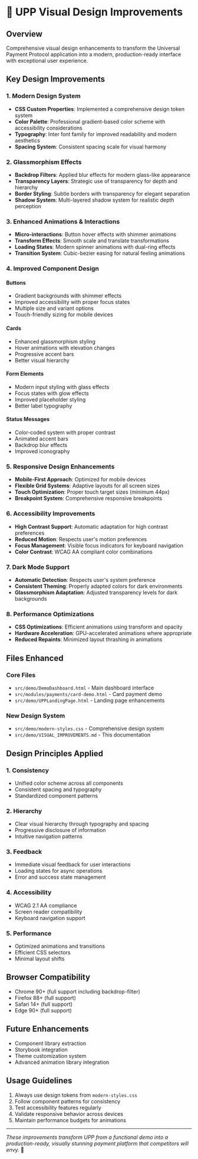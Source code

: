 
# 🌊 UPP Visual Design Improvements

## Overview
Comprehensive visual design enhancements to transform the Universal Payment Protocol application into a modern, production-ready interface with exceptional user experience.

## Key Design Improvements

### 1. Modern Design System
- **CSS Custom Properties**: Implemented a comprehensive design token system
- **Color Palette**: Professional gradient-based color scheme with accessibility considerations
- **Typography**: Inter font family for improved readability and modern aesthetics
- **Spacing System**: Consistent spacing scale for visual harmony

### 2. Glassmorphism Effects
- **Backdrop Filters**: Applied blur effects for modern glass-like appearance
- **Transparency Layers**: Strategic use of transparency for depth and hierarchy
- **Border Styling**: Subtle borders with transparency for elegant separation
- **Shadow System**: Multi-layered shadow system for realistic depth perception

### 3. Enhanced Animations & Interactions
- **Micro-interactions**: Button hover effects with shimmer animations
- **Transform Effects**: Smooth scale and translate transformations
- **Loading States**: Modern spinner animations with dual-ring effects
- **Transition System**: Cubic-bezier easing for natural feeling animations

### 4. Improved Component Design

#### Buttons
- Gradient backgrounds with shimmer effects
- Improved accessibility with proper focus states
- Multiple size and variant options
- Touch-friendly sizing for mobile devices

#### Cards
- Enhanced glassmorphism styling
- Hover animations with elevation changes
- Progressive accent bars
- Better visual hierarchy

#### Form Elements
- Modern input styling with glass effects
- Focus states with glow effects
- Improved placeholder styling
- Better label typography

#### Status Messages
- Color-coded system with proper contrast
- Animated accent bars
- Backdrop blur effects
- Improved iconography

### 5. Responsive Design Enhancements
- **Mobile-First Approach**: Optimized for mobile devices
- **Flexible Grid Systems**: Adaptive layouts for all screen sizes
- **Touch Optimization**: Proper touch target sizes (minimum 44px)
- **Breakpoint System**: Comprehensive responsive breakpoints

### 6. Accessibility Improvements
- **High Contrast Support**: Automatic adaptation for high contrast preferences
- **Reduced Motion**: Respects user's motion preferences
- **Focus Management**: Visible focus indicators for keyboard navigation
- **Color Contrast**: WCAG AA compliant color combinations

### 7. Dark Mode Support
- **Automatic Detection**: Respects user's system preference
- **Consistent Theming**: Properly adapted colors for dark environments
- **Glassmorphism Adaptation**: Adjusted transparency levels for dark backgrounds

### 8. Performance Optimizations
- **CSS Optimizations**: Efficient animations using transform and opacity
- **Hardware Acceleration**: GPU-accelerated animations where appropriate
- **Reduced Repaints**: Minimized layout thrashing in animations

## Files Enhanced

### Core Files
- `src/demo/DemoDashboard.html` - Main dashboard interface
- `src/modules/payments/card-demo.html` - Card payment demo
- `src/demo/UPPLandingPage.html` - Landing page enhancements

### New Design System
- `src/demo/modern-styles.css` - Comprehensive design system
- `src/demo/VISUAL_IMPROVEMENTS.md` - This documentation

## Design Principles Applied

### 1. Consistency
- Unified color scheme across all components
- Consistent spacing and typography
- Standardized component patterns

### 2. Hierarchy
- Clear visual hierarchy through typography and spacing
- Progressive disclosure of information
- Intuitive navigation patterns

### 3. Feedback
- Immediate visual feedback for user interactions
- Loading states for async operations
- Error and success state management

### 4. Accessibility
- WCAG 2.1 AA compliance
- Screen reader compatibility
- Keyboard navigation support

### 5. Performance
- Optimized animations and transitions
- Efficient CSS selectors
- Minimal layout shifts

## Browser Compatibility
- Chrome 90+ (full support including backdrop-filter)
- Firefox 88+ (full support)
- Safari 14+ (full support)
- Edge 90+ (full support)

## Future Enhancements
- Component library extraction
- Storybook integration
- Theme customization system
- Advanced animation library integration

## Usage Guidelines
1. Always use design tokens from `modern-styles.css`
2. Follow component patterns for consistency
3. Test accessibility features regularly
4. Validate responsive behavior across devices
5. Maintain performance budgets for animations

---

*These improvements transform UPP from a functional demo into a production-ready, visually stunning payment platform that competitors will envy.* 🚀
